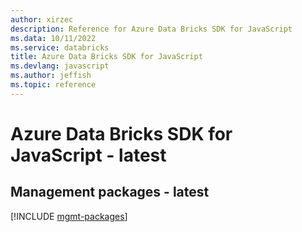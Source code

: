 ```yaml
---
author: xirzec
description: Reference for Azure Data Bricks SDK for JavaScript
ms.data: 10/11/2022
ms.service: databricks
title: Azure Data Bricks SDK for JavaScript
ms.devlang: javascript
ms.author: jeffish
ms.topic: reference
---
```

# Azure Data Bricks SDK for JavaScript - latest

## Management packages - latest
[!INCLUDE [mgmt-packages](data-bricks-mgmt-index.md)]